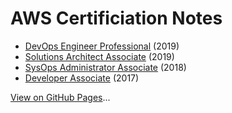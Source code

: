 # AWS Certificiation Notes

* [DevOps Engineer Professional](devops-engineer-professional.md) (2019)
* [Solutions Architect Associate](solutions-architect-associate.md) (2019)
* [SysOps Administrator Associate](sysops-administrator-associate.md) (2018)
* [Developer Associate](developer-associate.md) (2017)

[View on GitHub Pages](https://jangroth.github.io/aws-certification-notes/)...
